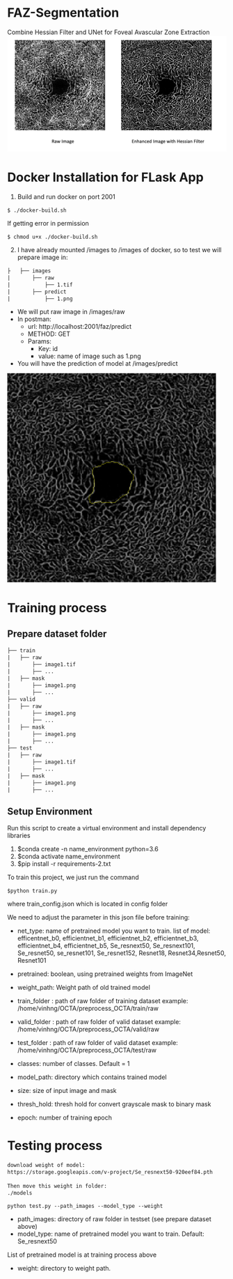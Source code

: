 # FAZ-Segmentation
Combine Hessian Filter and UNet for Foveal Avascular Zone Extraction
![picture](pictures/github_FAZ.png)

# Docker Installation for FLask App


1. Build and run docker on port 2001
```
$ ./docker-build.sh

```
If getting error in permission
```
$ chmod u+x ./docker-build.sh

```
2. I have already mounted /images to /images of docker, so to test we will prepare image in:
```
├   ├── images
|       ├── raw
|           ├── 1.tif
|       ├── predict
|           ├── 1.png
```
*  We will put raw image in /images/raw
*  In postman: 
    * url: http://localhost:2001/faz/predict
    * METHOD: GET
    * Params: 
        * Key: id
        * value: name of image such as 1.png
* You will have the prediction of model at /images/predict

![picture](pictures/output.png)

# Training process

## Prepare dataset folder
```
├── train
|   ├── raw 
|       ├── image1.tif
|       ├── ...
|   ├── mask
|       ├── image1.png
|       ├── ...
├── valid
|   ├── raw 
|       ├── image1.png
|       ├── ...
|   ├── mask
|       ├── image1.png
|       ├── ...
├── test
|   ├── raw 
|       ├── image1.tif
|       ├── ...
|   ├── mask
|       ├── image1.png
|       ├── ...
```

## Setup Environment
Run this script to create a virtual environment and install dependency libraries
1.  $conda create -n name_environment python=3.6
2.  $conda activate name_environment
3.  $pip install -r requirements-2.txt

To train this project, we just run the command
```
$python train.py
```
where train_config.json which is located in config folder

We need to adjust the parameter in this json file before training:


*  net_type: name of pretrained model you want to train. 
list of model:
efficentnet_b0, efficientnet_b1, efficientnet_b2, efficientnet_b3, efficientnet_b4, efficientnet_b5, Se_resnext50, Se_resnext101, Se_resnet50, se_resnet101, Se_resnet152, Resnet18, Resnet34,Resnet50, Resnet101

*  pretrained: boolean, using pretrained weights from ImageNet

*  weight_path: Weight path of old trained model

*  train_folder : path of raw folder of training dataset
example: /home/vinhng/OCTA/preprocess_OCTA/train/raw

* valid_folder : path of raw folder of valid dataset
example: /home/vinhng/OCTA/preprocess_OCTA/valid/raw

* test_folder : path of raw folder of valid dataset
example: /home/vinhng/OCTA/preprocess_OCTA/test/raw

* classes: number of classes. Default = 1

* model_path: directory which contains trained model 

* size: size of input image and mask

* thresh_hold: thresh hold for convert grayscale mask to binary mask

* epoch: number of training epoch

# Testing process
```
download weight of model: 
https://storage.googleapis.com/v-project/Se_resnext50-920eef84.pth

Then move this weight in folder: 
./models
```

```
python test.py --path_images --model_type --weight 
```
* path_images: directory of raw folder in testset (see prepare dataset above)
* model_type: name of pretrained model you want to train. Default: Se_resnext50

List of pretrained model is at training process above
* weight: directory to weight path.
